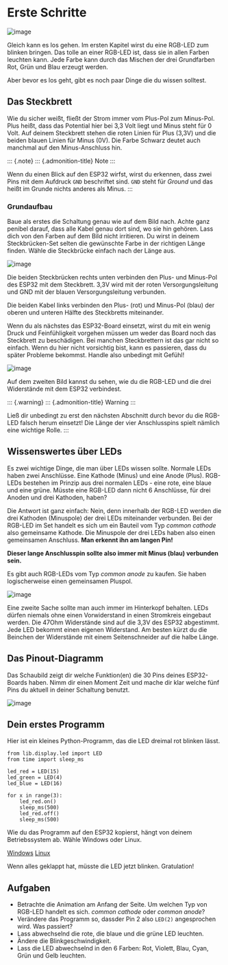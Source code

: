 Erste Schritte
==============

![image](../img/blink.gif)

Gleich kann es los gehen. Im ersten Kapitel wirst du eine RGB-LED zum
blinken bringen. Das tolle an einer RGB-LED ist, dass sie in allen
Farben leuchten kann. Jede Farbe kann durch das Mischen der drei
Grundfarben Rot, Grün und Blau erzeugt werden.

Aber bevor es los geht, gibt es noch paar Dinge die du wissen solltest.

Das Steckbrett
--------------

Wie du sicher weißt, fließt der Strom immer vom Plus-Pol zum Minus-Pol.
Plus heißt, dass das Potential hier bei 3,3 Volt liegt und Minus steht
für 0 Volt. Auf deinem Steckbrett stehen die roten Linien für Plus
(3,3V) und die beiden blauen Linien für Minus (0V). Die Farbe Schwarz
deutet auch manchmal auf den Minus-Anschluss hin.

::: {.note}
::: {.admonition-title}
Note
:::

Wenn du einen Blick auf den ESP32 wirfst, wirst du erkennen, dass zwei
Pins mit dem Aufdruck `GND` beschriftet sind. `GND` steht für *Ground*
und das heißt im Grunde nichts anderes als Minus.
:::

### Grundaufbau

Baue als erstes die Schaltung genau wie auf dem Bild nach. Achte ganz
penibel darauf, dass alle Kabel genau dort sind, wo sie hin gehören.
Lass dich von den Farben auf dem Bild nicht irritieren. Du wirst in
deinem Steckbrücken-Set selten die gewünschte Farbe in der richtigen
Länge finden. Wähle die Steckbrücke einfach nach der Länge aus.

![image](../img/Grundaufbau_Steckplatine.png)

Die beiden Steckbrücken rechts unten verbinden den Plus- und Minus-Pol
des ESP32 mit dem Steckbrett. 3,3V wird mit der roten Versorgungsleitung
und GND mit der blauen Versorgungsleitung verbunden.

Die beiden Kabel links verbinden den Plus- (rot) und Minus-Pol (blau)
der oberen und unteren Hälfte des Steckbretts miteinander.

Wenn du als nächstes das ESP32-Board einsetzt, wirst du mit ein wenig
Druck und Feinfühligkeit vorgehen müssen um weder das Board noch das
Steckbrett zu beschädigen. Bei manchen Steckbrettern ist das gar nicht
so einfach. Wenn du hier nicht vorsichtig bist, kann es passieren, dass
du später Probleme bekommst. Handle also unbedingt mit Gefühl!

![image](../img/Grundaufbau_mit_LED_Steckplatine.png)

Auf dem zweiten Bild kannst du sehen, wie du die RGB-LED und die drei
Widerstände mit dem ESP32 verbindest.

::: {.warning}
::: {.admonition-title}
Warning
:::

Ließ dir unbedingt zu erst den nächsten Abschnitt durch bevor du die
RGB-LED falsch herum einsetzt! Die Länge der vier Anschlusspins spielt
nämlich eine wichtige Rolle.
:::

Wissenswertes über LEDs
-----------------------

Es zwei wichtige Dinge, die man über LEDs wissen sollte. Normale LEDs
haben zwei Anschlüsse. Eine Kathode (Minus) und eine Anode (Plus).
RGB-LEDs bestehen im Prinzip aus drei normalen LEDs - eine rote, eine
blaue und eine grüne. Müsste eine RGB-LED dann nicht 6 Anschlüsse, für
drei Anoden und drei Kathoden, haben?

Die Antwort ist ganz einfach: Nein, denn innerhalb der RGB-LED werden
die drei Kathoden (Minuspole) der drei LEDs miteinander verbunden. Bei
der RGB-LED im Set handelt es sich um ein Bauteil vom Typ *common
cathode* also gemeinsame Kathode. Die Minuspole der drei LEDs haben also
einen gemeinsamen Anschluss. **Man erkennt ihn am langen Pin!**

**Dieser lange Anschlusspin sollte also immer mit Minus (blau) verbunden
sein.**

Es gibt auch RGB-LEDs vom Typ *common anode* zu kaufen. Sie haben
logischerweise einen gemeinsamen Pluspol.

![image](../img/RGB_LED.jpg)

Eine zweite Sache sollte man auch immer im Hinterkopf behalten. LEDs
dürfen niemals ohne einen Vorwiderstand in einen Stromkreis eingebaut
werden. Die 47Ohm Widerstände sind auf die 3,3V des ESP32 abgestimmt.
Jede LED bekommt einen eigenen Widerstand. Am besten kürzt du die
Beinchen der Widerstände mit einem Seitenschneider auf die halbe Länge.

Das Pinout-Diagramm
-------------------

Das Schaubild zeigt dir welche Funktion(en) die 30 Pins deines
ESP32-Boards haben. Nimm dir einen Moment Zeit und mache dir klar welche
fünf Pins du aktuell in deiner Schaltung benutzt.

![image](../img/ESP32-DOIT_Pinout.png)

Dein erstes Programm
--------------------

Hier ist ein kleines Python-Programm, das die LED dreimal rot blinken
lässt.

``` {.sourceCode .py}
from lib.display.led import LED
from time import sleep_ms

led_red = LED(15)
led_green = LED(4)
led_blue = LED(16)

for x in range(3):
    led_red.on()
    sleep_ms(500)
    led_red.off()
    sleep_ms(500)
```

Wie du das Programm auf den ESP32 kopierst, hängt von deinem
Betriebssystem ab. Wähle Windows oder Linux.

[Windows](Copy_Windows)
[Linux](Copy_Linux)

Wenn alles geklappt hat, müsste die LED jetzt blinken. Gratulation!

Aufgaben
--------

-   Betrachte die Animation am Anfang der Seite. Um welchen Typ von
    RGB-LED handelt es sich. *common cathode* oder *common anode*?
-   Verändere das Programm so, dassder Pin 2 also `LED(2)` angesprochen
    wird. Was passiert?
-   Lass abwechselnd die rote, die blaue und die grüne LED leuchten.
-   Ändere die Blinkgeschwindigkeit.
-   Lass die LED abwechselnd in den 6 Farben: Rot, Violett, Blau, Cyan,
    Grün und Gelb leuchten.
